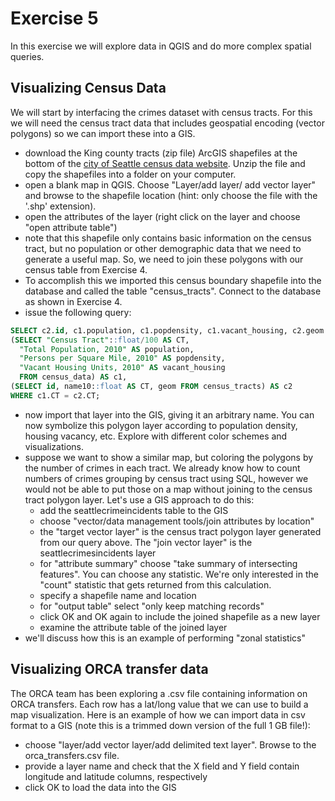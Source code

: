 # Exercise 5

In this exercise we will explore data in QGIS and do more complex spatial queries.

## Visualizing Census Data

We will start by interfacing the crimes dataset with census tracts. For this we will need the census tract data that includes geospatial encoding (vector polygons) so we can import these into a GIS.


* download the King county tracts (zip file) ArcGIS shapefiles at the bottom of the [city of Seattle census data website](http://www.seattle.gov/dpd/cityplanning/populationdemographics/geographicfilesmaps/2010census/default.htm). Unzip the file and copy the shapefiles into a folder on your computer.
* open a blank map in QGIS. Choose "Layer/add layer/ add vector layer" and browse to the shapefile location (hint: only choose the file with the '.shp' extension).
* open the attributes of the layer (right click on the layer and choose "open attribute table")
* note that this shapefile only contains basic information on the census tract, but no population or other demographic data that we need to generate a useful map. So, we need to join these polygons with our census table from Exercise 4.
* To accomplish this we imported this census boundary shapefile into the database and called the table "census_tracts". Connect to the database as shown in Exercise 4.
* issue the following query:

```SQL
SELECT c2.id, c1.population, c1.popdensity, c1.vacant_housing, c2.geom FROM
(SELECT "Census Tract"::float/100 AS CT, 
  "Total Population, 2010" AS population, 
  "Persons per Square Mile, 2010" AS popdensity,
  "Vacant Housing Units, 2010" AS vacant_housing
  FROM census_data) AS c1,
(SELECT id, name10::float AS CT, geom FROM census_tracts) AS c2
WHERE c1.CT = c2.CT;
```
* now import that layer into the GIS, giving it an arbitrary name. You can now symbolize this polygon layer according to population density, housing vacancy, etc. Explore with different color schemes and visualizations.
* suppose we want to show a similar map, but coloring the polygons by the number of crimes in each tract. We already know how to count numbers of crimes grouping by census tract using SQL, however we would not be able to put those on a map without joining to the census tract polygon layer. Let's use a GIS approach to do this:
    * add the seattlecrimeincidents table to the GIS
    * choose "vector/data management tools/join attributes by location"
    * the "target vector layer" is the census tract polygon layer generated from our query above. The "join vector layer" is the seattlecrimesincidents layer 
    * for "attribute summary" choose "take summary of intersecting features". You can choose any statistic. We're only interested in the "count" statistic that gets returned from this calculation.
    * specify a shapefile name and location
    * for "output table" select "only keep matching records"
    * click OK and OK again to include the joined shapefile as a new layer
    * examine the attribute table of the joined layer 
* we'll discuss how this is an example of performing "zonal statistics"

## Visualizing ORCA transfer data

The ORCA team has been exploring a .csv file containing information on ORCA transfers. Each row has a lat/long value that we can use to build a map visualization. Here is an example of how we can import data in csv format to a GIS (note this is a trimmed down version of the full 1 GB file!):

* choose "layer/add vector layer/add delimited text layer". Browse to the orca_transfers.csv file.
* provide a layer name and check that the X field and Y field contain longitude and latitude columns, respectively
* click OK to load the data into the GIS




 
